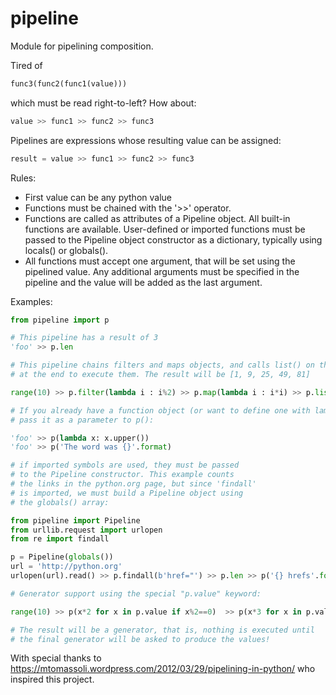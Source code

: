 # pipeline

Module for pipelining composition.

Tired of

```python
func3(func2(func1(value)))
```
which must be read right-to-left? How about:

```python
value >> func1 >> func2 >> func3
```

Pipelines are expressions whose resulting value can be assigned:

```python
result = value >> func1 >> func2 >> func3
```

Rules:
 * First value can be any python value
 * Functions must be chained with the '>>' operator.
 * Functions are called as attributes of a Pipeline object. All built-in functions are available. User-defined or imported functions must be passed to the Pipeline object constructor as a dictionary, typically using locals() or globals().
 * All functions must accept one argument, that will be set using the pipelined value.
    Any additional arguments must be specified in the pipeline and the value will be added
    as the last argument.

Examples:
```python
from pipeline import p

# This pipeline has a result of 3
'foo' >> p.len

# This pipeline chains filters and maps objects, and calls list() on them
# at the end to execute them. The result will be [1, 9, 25, 49, 81]

range(10) >> p.filter(lambda i : i%2) >> p.map(lambda i : i*i) >> p.list

# If you already have a function object (or want to define one with lambda),
# pass it as a parameter to p():

'foo' >> p(lambda x: x.upper())
'foo' >> p('The word was {}'.format)

# if imported symbols are used, they must be passed
# to the Pipeline constructor. This example counts
# the links in the python.org page, but since 'findall'
# is imported, we must build a Pipeline object using
# the globals() array:

from pipeline import Pipeline
from urllib.request import urlopen
from re import findall

p = Pipeline(globals())
url = 'http://python.org'
urlopen(url).read() >> p.findall(b'href="') >> p.len >> p('{} hrefs'.format)

# Generator support using the special "p.value" keyword:

range(10) >> p(x*2 for x in p.value if x%2==0)  >> p(x*3 for x in p.value)

# The result will be a generator, that is, nothing is executed until
# the final generator will be asked to produce the values!

```
With special thanks to https://mtomassoli.wordpress.com/2012/03/29/pipelining-in-python/ who inspired this project.
